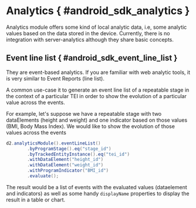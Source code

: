# Analytics { #android_sdk_analytics }

Analytics module offers some kind of local analytic data, i.e, some analytic values based on the data stored in the device. Currently, there is no integration with server-analytics although they share basic concepts.

## Event line list { #android_sdk_event_line_list }

They are event-based analytics. If you are familiar with web analytic tools, it is very similar to Event Reports (line list).

A common use-case it to generate an event line list of a repeatable stage in the context of a particular TEI in order to show the evolution of a particular value across the events. 

For example, let's suppose we have a repeatable stage with two dataElements (height and weight) and one indicator based on those values (BMI, Body Mass Index). We would like to show the evolution of those values across the events

```java
d2.analyticsModule().eventLineList()
        .byProgramStage().eq("stage_id")
        .byTrackedEntityInstance().eq("tei_id")
        .withDataElement("height_id")
        .withDataElement("weight_id")
        .withProgramIndicator("BMI_id")
        .evaluate();
```

The result would be a list of events with the evaluated values (dataelement and indicators) as well as some handy `displayName` properties to display the result in a table or chart.
